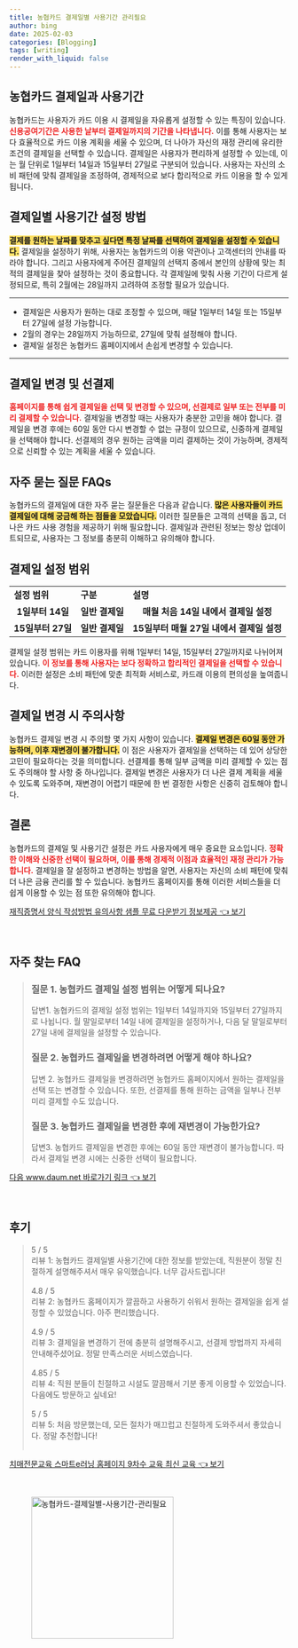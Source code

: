 ```yaml
---
title: 농협카드 결제일별 사용기간 관리필요
author: bing
date: 2025-02-03
categories: [Blogging]
tags: [writing]
render_with_liquid: false
---
```



<h2 id='농협카드 결제일과 사용기간'>농협카드 결제일과 사용기간</h2>

<p>농협카드는 사용자가 카드 이용 시 결제일을 자유롭게 설정할 수 있는 특징이 있습니다. <b><span style="color: #ee2323;">신용공여기간은 사용한 날부터 결제일까지의 기간을 나타냅니다.</span></b> 이를 통해 사용자는 보다 효율적으로 카드 이용 계획을 세울 수 있으며, 더 나아가 자신의 재정 관리에 유리한 조건의 결제일을 선택할 수 있습니다. 결제일은 사용자가 편리하게 설정할 수 있는데, 이는 월 단위로 1일부터 14일과 15일부터 27일로 구분되어 있습니다. 사용자는 자신의 소비 패턴에 맞춰 결제일을 조정하여, 경제적으로 보다 합리적으로 카드 이용을 할 수 있게 됩니다.</p>

<h2 id='결제일별 사용기간 설정 방법'>결제일별 사용기간 설정 방법</h2>

<p><b><span style="background-color: #ffe066;">결제를 원하는 날짜를 맞추고 싶다면 특정 날짜를 선택하여 결제일을 설정할 수 있습니다.</span></b> 결제일을 설정하기 위해, 사용자는 농협카드의 이용 약관이나 고객센터의 안내를 따라야 합니다. 그리고 사용자에게 주어진 결제일의 선택지 중에서 본인의 상황에 맞는 최적의 결제일을 찾아 설정하는 것이 중요합니다. 각 결제일에 맞춰 사용 기간이 다르게 설정되므로, 특히 2월에는 28일까지 고려하여 조정할 필요가 있습니다.</p>

<hr />

<ul>
    <li>결제일은 사용자가 원하는 대로 조정할 수 있으며, 매달 1일부터 14일 또는 15일부터 27일에 설정 가능합니다.</li>
    <li>2월의 경우는 28일까지 가능하므로, 27일에 맞춰 설정해야 합니다.</li>
    <li>결제일 설정은 농협카드 홈페이지에서 손쉽게 변경할 수 있습니다.</li>
</ul>

<hr />

<h2 id='결제일 변경 및 선결제'>결제일 변경 및 선결제</h2>

<p><b><span style="color: #ee2323;">홈페이지를 통해 쉽게 결제일을 선택 및 변경할 수 있으며, 선결제로 일부 또는 전부를 미리 결제할 수 있습니다.</span></b> 결제일을 변경할 때는 사용자가 충분한 고민을 해야 합니다. 결제일을 변경 후에는 60일 동안 다시 변경할 수 없는 규정이 있으므로, 신중하게 결제일을 선택해야 합니다. 선결제의 경우 원하는 금액을 미리 결제하는 것이 가능하며, 경제적으로 신뢰할 수 있는 계획을 세울 수 있습니다.</p>

<h2 id='자주 묻는 질문 FAQs'>자주 묻는 질문 FAQs</h2>

<p>농협카드의 결제일에 대한 자주 묻는 질문들은 다음과 같습니다. <b><span style="background-color: #ffe066;">많은 사용자들이 카드 결제일에 대해 궁금해 하는 점들을 모았습니다.</span></b> 이러한 질문들은 고객의 선택을 돕고, 더 나은 카드 사용 경험을 제공하기 위해 필요합니다. 결제일과 관련된 정보는 항상 업데이트되므로, 사용자는 그 정보를 충분히 이해하고 유의해야 합니다.</p>

<h2 id='결제일 설정 범위'>결제일 설정 범위</h2>

<table>
    <tr>
        <td><b>설정 범위</b></td>
        <td><b>구분</b></td>
        <td><b>설명</b></td>
    </tr>
    <tr>
        <td style="text-align: center; height: 17px;"><b>1일부터 14일</b></td>
        <td style="text-align: center; height: 17px;"><b>일반 결제일</b></td>
        <td style="text-align: center; height: 17px;"><b>매월 처음 14일 내에서 결제일 설정</b></td>
    </tr>
    <tr>
        <td style="text-align: center; height: 17px;"><b>15일부터 27일</b></td>
        <td style="text-align: center; height: 17px;"><b>일반 결제일</b></td>
        <td style="text-align: center; height: 17px;"><b>15일부터 매월 27일 내에서 결제일 설정</b></td>
    </tr>
</table>

<p>결제일 설정 범위는 카드 이용자를 위해 1일부터 14일, 15일부터 27일까지로 나뉘어져 있습니다. <b><span style="color: #ee2323;">이 정보를 통해 사용자는 보다 정확하고 합리적인 결제일을 선택할 수 있습니다.</span></b> 이러한 설정은 소비 패턴에 맞춘 최적화 서비스로, 카드래 이용의 편의성을 높여줍니다.</p>

<h2 id='결제일 변경 시 주의사항'>결제일 변경 시 주의사항</h2>

<p>농협카드 결제일 변경 시 주의할 몇 가지 사항이 있습니다. <b><span style="background-color: #ffe066;">결제일 변경은 60일 동안 가능하며, 이후 재변경이 불가합니다.</span></b> 이 점은 사용자가 결제일을 선택하는 데 있어 상당한 고민이 필요하다는 것을 의미합니다. 선결제를 통해 일부 금액을 미리 결제할 수 있는 점도 주의해야 할 사항 중 하나입니다. 결제일 변경은 사용자가 더 나은 결제 계획을 세울 수 있도록 도와주며, 재변경이 어렵기 때문에 한 번 결정한 사항은 신중히 검토해야 합니다.</p>

<h2 id='결론'>결론</h2>

<p>농협카드의 결제일 및 사용기간 설정은 카드 사용자에게 매우 중요한 요소입니다. <b><span style="color: #ee2323;">정확한 이해와 신중한 선택이 필요하며, 이를 통해 경제적 이점과 효율적인 재정 관리가 가능합니다.</span></b> 결제일을 잘 설정하고 변경하는 방법을 알면, 사용자는 자신의 소비 패턴에 맞춰 더 나은 금융 관리를 할 수 있습니다. 농협카드 홈페이지를 통해 이러한 서비스들을 더 쉽게 이용할 수 있는 점 또한 유의해야 합니다.</p>


<p><a class="click-button" title="재직증명서 양식 작성방법 유의사항 샘플 무료 다운받기 정보제공" href="https://afficreate.github.io/posts/%EC%9E%AC%EC%A7%81%EC%A6%9D%EB%AA%85%EC%84%9C-%EC%96%91%EC%8B%9D-%EC%9E%91%EC%84%B1%EB%B0%A9%EB%B2%95-%EC%9C%A0%EC%9D%98%EC%82%AC%ED%95%AD-%EC%83%98%ED%94%8C-%EB%AC%B4%EB%A3%8C-%EB%8B%A4%EC%9A%B4%EB%B0%9B%EA%B8%B0-%EC%A0%95%EB%B3%B4%EC%A0%9C%EA%B3%B5/" rel="dofollow">재직증명서 양식 작성방법 유의사항 샘플 무료 다운받기 정보제공 👈 보기</a></p><br>
<h2 id='자주_찾는_FAQ'>자주 찾는 FAQ</h2>
<div itemscope="" itemtype="https://schema.org/FAQPage"> 
<blockquote> 
<div itemscope="" itemprop="mainEntity" itemtype="https://schema.org/Question"> 
<h3 itemprop="name">질문 1. 농협카드 결제일 설정 범위는 어떻게 되나요?</h3> 
<div itemscope="" itemprop="acceptedAnswer" itemtype="https://schema.org/Answer"> 
<span itemprop="text"> 
<p>답변1. 농협카드의 결제일 설정 범위는 1일부터 14일까지와 15일부터 27일까지로 나뉩니다. 월 말일로부터 14일 내에 결제일을 설정하거나, 다음 달 말일로부터 27일 내에 결제일을 설정할 수 있습니다.</p> 
</span> 
</div> 
</div> 

<div itemscope="" itemprop="mainEntity" itemtype="https://schema.org/Question"> 
<h3 itemprop="name">질문 2. 농협카드 결제일을 변경하려면 어떻게 해야 하나요?</h3> 
<div itemscope="" itemprop="acceptedAnswer" itemtype="https://schema.org/Answer"> 
<span itemprop="text"> 
<p>답변 2. 농협카드 결제일을 변경하려면 농협카드 홈페이지에서 원하는 결제일을 선택 또는 변경할 수 있습니다. 또한, 선결제를 통해 원하는 금액을 일부나 전부 미리 결제할 수도 있습니다.</p> 
</span> 
</div> 
</div> 

<div itemscope="" itemprop="mainEntity" itemtype="https://schema.org/Question"> 
<h3 itemprop="name">질문 3. 농협카드 결제일을 변경한 후에 재변경이 가능한가요?</h3> 
<div itemscope="" itemprop="acceptedAnswer" itemtype="https://schema.org/Answer"> 
<span itemprop="text"> 
<p>답변3. 농협카드 결제일을 변경한 후에는 60일 동안 재변경이 불가능합니다. 따라서 결제일 변경 시에는 신중한 선택이 필요합니다.</p> 
</span> 
</div> 
</div> 

</blockquote> 
</div>
<p><a class="click-button" title="다음 www.daum.net 바로가기 링크" href="https://afficreate.github.io/posts/%EB%8B%A4%EC%9D%8C-www.daum.net-%EB%B0%94%EB%A1%9C%EA%B0%80%EA%B8%B0-%EB%A7%81%ED%81%AC/" rel="dofollow">다음 www.daum.net 바로가기 링크 👈 보기</a></p><br>
<h2 id='후기'>후기</h2>
<div itemscope itemtype="https://schema.org/Product">
  <blockquote>
  <div itemprop="review" itemscope itemtype="https://schema.org/Review">
      <div itemprop="reviewRating" itemscope itemtype="https://schema.org/Rating"> <span itemprop="ratingValue">5</span> / <span itemprop="bestRating">5</span> </div>
      <span itemprop="reviewBody">리뷰 1: 농협카드 결제일별 사용기간에 대한 정보를 받았는데, 직원분이 정말 친절하게 설명해주셔서 매우 유익했습니다. 너무 감사드립니다!</span>
  </div>
  <br>
  <div itemprop="review" itemscope itemtype="https://schema.org/Review">
      <div itemprop="reviewRating" itemscope itemtype="https://schema.org/Rating"> <span itemprop="ratingValue">4.8</span> / <span itemprop="bestRating">5</span> </div>
      <span itemprop="reviewBody">리뷰 2: 농협카드 홈페이지가 깔끔하고 사용하기 쉬워서 원하는 결제일을 쉽게 설정할 수 있었습니다. 아주 편리했습니다.</span>
  </div>
  <br>
  <div itemprop="review" itemscope itemtype="https://schema.org/Review">
      <div itemprop="reviewRating" itemscope itemtype="https://schema.org/Rating"> <span itemprop="ratingValue">4.9</span> / <span itemprop="bestRating">5</span> </div>
      <span itemprop="reviewBody">리뷰 3: 결제일을 변경하기 전에 충분히 설명해주시고, 선결제 방법까지 자세히 안내해주셨어요. 정말 만족스러운 서비스였습니다.</span>
  </div>
  <br>
  <div itemprop="review" itemscope itemtype="https://schema.org/Review">
      <div itemprop="reviewRating" itemscope itemtype="https://schema.org/Rating"> <span itemprop="ratingValue">4.85</span> / <span itemprop="bestRating">5</span> </div>
      <span itemprop="reviewBody">리뷰 4: 직원 분들이 친절하고 시설도 깔끔해서 기분 좋게 이용할 수 있었습니다. 다음에도 방문하고 싶네요!</span>
  </div>
  <br>
  <div itemprop="review" itemscope itemtype="https://schema.org/Review">
      <div itemprop="reviewRating" itemscope itemtype="https://schema.org/Rating"> <span itemprop="ratingValue">5</span> / <span itemprop="bestRating">5</span> </div>
      <span itemprop="reviewBody">리뷰 5: 처음 방문했는데, 모든 절차가 매끄럽고 친절하게 도와주셔서 좋았습니다. 정말 추천합니다!</span>
  </div>
  <br>
  </blockquote>
</div>
<p><a class="click-button" title="치매전문교육 스마트e러닝 홈페이지 9차수 교육 최신 교육" href="https://afficreate.github.io/posts/%EC%B9%98%EB%A7%A4%EC%A0%84%EB%AC%B8%EA%B5%90%EC%9C%A1-%EC%8A%A4%EB%A7%88%ED%8A%B8e%EB%9F%AC%EB%8B%9D-%ED%99%88%ED%8E%98%EC%9D%B4%EC%A7%80-9%EC%B0%A8%EC%88%98-%EA%B5%90%EC%9C%A1-%EC%B5%9C%EC%8B%A0-%EA%B5%90%EC%9C%A1/" rel="dofollow">치매전문교육 스마트e러닝 홈페이지 9차수 교육 최신 교육 👈 보기</a></p><br>
<figure class="image"><img src="https://afficreate.github.io/assets/img/thumbnail/농협카드-결제일별-사용기간-관리필요.webp" alt="농협카드-결제일별-사용기간-관리필요" width="256" height="256"></figure>